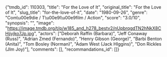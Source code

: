 {"tmdb_id": 110303, "title": "For the Love of It", "original_title": "For the Love of It", "slug_title": "for-the-love-of-it", "date": "1980-09-26", "genre": "Com\u00e9die / T\u00e9l\u00e9film / Action", "score": "3.0/10", "synopsis": "", "image": "https://image.tmdb.org/t/p/w185_and_h278_bestv2/nUpbrqgdTN2hNkX8CHjjyjko7Jp.jpg", "actors": ["Deborah Raffin (Barbara)", "Jeff Conaway (Russ)", "Adrian Zmed (Fernando)", "Henry Gibson (George)", "Barbi Benton (Anita)", "Tom Bosley (Norman)", "Adam West (Jack HIggins)", "Don Rickles (JIm Joy)"], "comments": [], "recommandations_id": []}